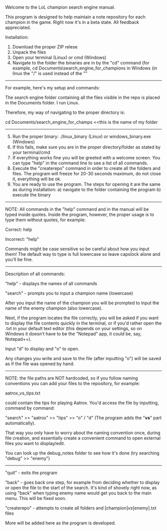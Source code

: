 Welcome to the LoL champion search engine manual.

This program is designed to help maintain a note repository for each champion in the game.
Right now it's in a beta state. All feedback appreciated.

Installation:

1. Download the proper ZIP relese
2. Unpack the files
3. Open your terminal (Linux) or cmd (Windows)
4. Navigate to the folder the binaries are in by the "cd" command (for example, cd Documents\search_engine_for_champions in Windows (in linux the "/" is used instead of the "\"

-----------------------

For example, here's my setup and commands:

The search engine folder containing all the files visible in the repo is placed in the Documents folder. I run Linux.

Therefore, my way of navigating to the proper directory is:

cd Documents/search_engine_for_champs   <<this is the name of my folder

-----------------------

5. Run the proper binary: ./linux_binary (Linux) or windows_binary.exe (Windows)
6. If this fails, make sure you are in the proper directory/folder as stated by your terminal/cmd
7. If everything works fine you will be greeted with a welcome screen. You can type "help" in the command line to see a list of all commands.
8. Execute the "createrepo" command in order to create all the folders and files. The program will freeze for 20-30 seconds maximum, do not close it, everything will be ok.
9. You are ready to use the program. The steps for opening it are the same as during installation:
    a) navigate to the folder containing the program
    b) execute the binary

----------------------- 

NOTE: All commands in the "help" command and in the manual will be typed inside quotes. Inside the program, however, the proper usage is to type them without quotes, for example: 

Correct: help 

Incorrect: "help" 

Commands might be case sensitive so be careful about how you input them!
The default way to type is full lowercase so leave capslock alone and you'll be fine.

-----------------------


Description of all commands:

"help" - displays the names of all commands

"search" - prompts you to input a champion name (lowercase)

After you input the name of the champion you will be prompted to input the name of the enemy champion (also lowercase).

Next, if the program locates the file correctly, you will be asked if you want to display the file contents quickly in the terminal, or if you'd rather open the .txt in your default text editor (this depends on your settings, so on Windows it doesn't have to be the "Notepad" app, it could be, say, Notepad++).

Input "d" to display and "o" to open.

Any changes you write and save to the file (after inputting "o") will be saved as if the file was opened by hand.

-----------------------

NOTE: the file paths are NOT hardcoded, so if you follow naming conventions you can add your files to the repository, for example:

aatrox_vs_tips.txt

could contain the tips for playing Aatrox. You'd access the file by inputting, command by command:

"search" >> "aatrox" >> "tips" >> "o" / "d" (The program adds the "__vs__" part automatically).

That way you only have to worry about the naming convention once, during file creation, and essentially create a convenient command to open external files you want to display/edit.

You can look up the debug_notes folder to see how it's done (try searching "debug" >> "enemy")

-----------------------

"quit" - exits the program

"back" - goes back one step, for example from deciding whether to display or open the file to the start of the search. It's kind of shovely right now, as using "back" when typing enemy name would get you back to the main menu. This will be fixed soon.

"createrepo" - attempts to create all folders and [champion]_vs_[enemy].txt files

More will be added here as the program is developed.
